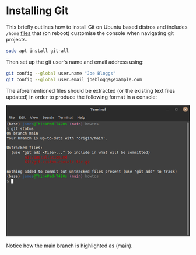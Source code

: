 # Installing Git #

This briefly outlines how to install Git on Ubuntu based distros and includes ```/home``` [files](./git-custom-console.tar.gz) that (on reboot) customise the console when navigating git projects.

```bash
sudo apt install git-all
```

Then set up the git user's name and email address using:

```bash
git config --global user.name "Joe Bloggs"
git config --global user.email joebloggs@example.com
```

The aforementioned files should be extracted (or the existing text files updated) in order to produce the following format in a console:

![](./custom-console.png)

Notice how the main branch is highlighted as (main).